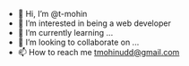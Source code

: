- 👋 Hi, I’m @t-mohin
- 👀 I’m interested in being a web developer
- 🌱 I’m currently learning ...
- 💞️ I’m looking to collaborate on ...
- 📫 How to reach me tmohinudd@gmail.com

<!---
t-mohin is a ✨ special ✨ repository because its `README.md` (this file) appears on your GitHub profile.
--->
